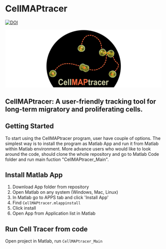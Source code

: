 # CellMAPtracer

[![DOI](https://zenodo.org/badge/249989991.svg)](https://zenodo.org/badge/latestdoi/249989991)

![CellMAPtracer](CellMAPtracerLogo.png)

## CellMAPtracer: A user-friendly tracking tool for long-term migratory and proliferating cells.  

## Getting Started
To start using the CellMAPtracer program, user have couple of options. The simplest way is to install the program as Matlab App and run it from Matlab within Matlab environment. More advance users who would like to look around the code, should clone the whole repository and go to Matlab Code folder and run main fuction "CellMAPtracer_Main". 

## Install Matlab App
1. Download App folder from repository  
2. Open Matlab on any system (Windows, Mac, Linux)  
3. In Matlab go to APPS tab and click 'Install App'  
4. Find  ```CellMAPtracer.mlappinstall```  
5. Click install  
6. Open App from Application list in Matlab  

## Run Cell Tracer from code
Open project in Matlab, run ```CellMAPtracer_Main```
